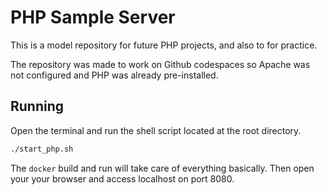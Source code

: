 # PHP Sample Server

This is a model repository for future PHP projects, and also to for practice.

The repository was made to work on Github codespaces so Apache was not configured
and PHP was already pre-installed.

## Running
Open the terminal and run the shell script located at the root directory.

```bash
./start_php.sh
```

The `docker` build and run will take care of everything basically.
Then open your your browser and access localhost on port 8080.
